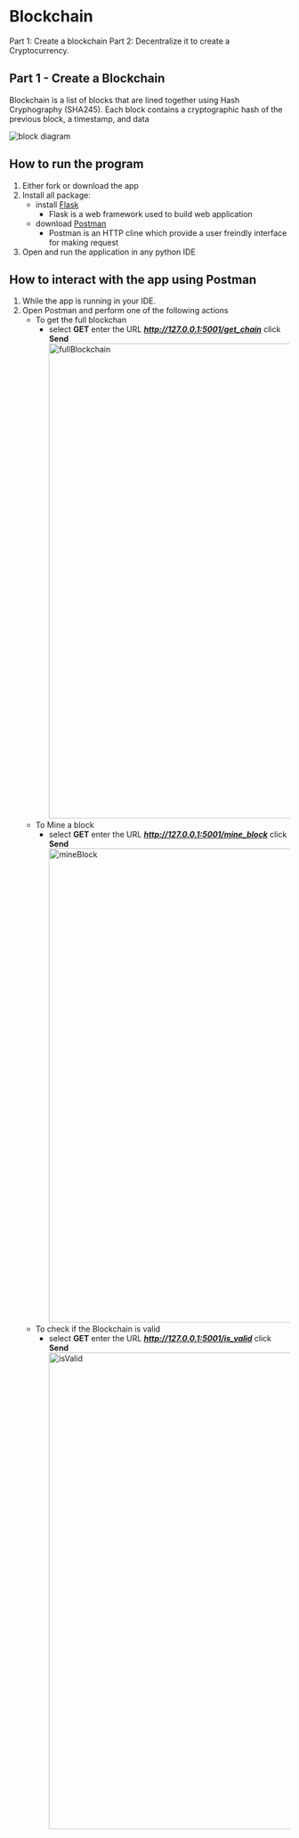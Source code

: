 # Blockchain
Part 1: Create a blockchain 
Part 2: Decentralize it to create a Cryptocurrency. 


## Part 1 - Create a Blockchain
Blockchain is a list of blocks that are lined together using Hash Cryphography (SHA245).
Each block contains a cryptographic hash of the previous block, a timestamp, and data

![block diagram](https://user-images.githubusercontent.com/25771787/161406970-5c1af906-e4f6-47a5-b8db-074769ef961f.png)


## How to run the program
1. Either fork or download the app
2. Install all package: 
   - install [Flask](https://flask.palletsprojects.com/en/2.0.x/#)
     - Flask is a web framework used to build web application
   - download [Postman](https://www.postman.com)
      - Postman is an HTTP cline which provide a user freindly interface for making request
3. Open and run the application in any python IDE 

## How to interact with the app using Postman
1. While the app is running in your IDE. 
2. Open Postman and perform one of the following actions
   - To get the full blockchan 
      - select **GET** enter the URL ***http://127.0.0.1:5001/get_chain*** click **Send**  <img width="854" alt="fullBlockchain" src="https://user-images.githubusercontent.com/25771787/161406879-6a5d2205-9403-428b-9e38-00d784a4b51f.png">
   - To Mine a block
      - select **GET** enter the URL ***http://127.0.0.1:5001/mine_block*** click **Send** <img width="852" alt="mineBlock" src="https://user-images.githubusercontent.com/25771787/161406912-db762cc6-9ff4-49c8-9369-e22d4eb46b9a.png">
   - To check if the Blockchain is valid
      - select **GET** enter the URL ***http://127.0.0.1:5001/is_valid*** click **Send**  <img width="857" alt="isValid" src="https://user-images.githubusercontent.com/25771787/161406916-c34ac0f3-8ed1-4844-b3a1-77ea19eb2881.png">





